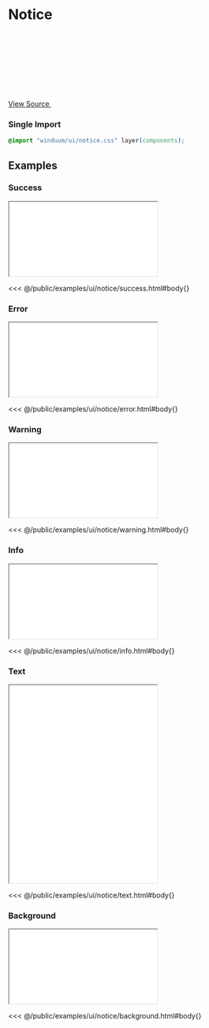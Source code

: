 # Notice

<a href="https://github.com/winduum/winduum/blob/main/src/ui/notice.css" target="_blank" rel="noreferrer" class="winduum-gh-link">View Source <svg><use href="#icon-gh" /></svg></a>

### Single Import

```css
@import "winduum/ui/notice.css" layer(components);
```

## Examples

### Success

<iframe onload="this.style.visibility = 'visible';" src="/examples/ui/notice/success.html"></iframe>

<<< @/public/examples/ui/notice/success.html#body{}

### Error

<iframe onload="this.style.visibility = 'visible';" src="/examples/ui/notice/error.html"></iframe>

<<< @/public/examples/ui/notice/error.html#body{}

### Warning

<iframe onload="this.style.visibility = 'visible';" src="/examples/ui/notice/warning.html"></iframe>

<<< @/public/examples/ui/notice/warning.html#body{}

### Info

<iframe onload="this.style.visibility = 'visible';" src="/examples/ui/notice/info.html"></iframe>

<<< @/public/examples/ui/notice/info.html#body{}

### Text

<iframe onload="this.style.visibility = 'visible';" src="/examples/ui/notice/text.html" style="height: 25rem"></iframe>

<<< @/public/examples/ui/notice/text.html#body{}

### Background

<iframe onload="this.style.visibility = 'visible';" src="/examples/ui/notice/background.html"></iframe>

<<< @/public/examples/ui/notice/background.html#body{}
